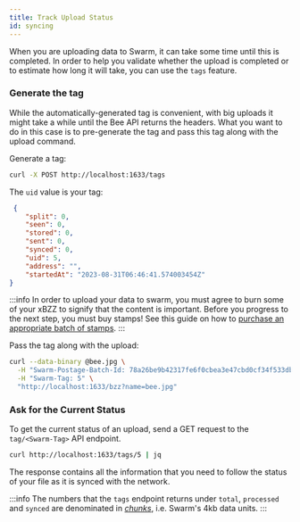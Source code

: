 ```yaml
---
title: Track Upload Status
id: syncing
---
```


When you are uploading data to Swarm, it can take some time until this is completed. In order to help you validate whether the upload is completed or to estimate how long it will take, you can use the `tags` feature.


### Generate the tag 

While the automatically-generated tag is convenient, with big uploads it might take a while until the Bee API returns the headers. What you want to do in this case is to pre-generate the tag and pass this tag along with the upload command.

Generate a tag:

```bash
curl -X POST http://localhost:1633/tags
```

The `uid` value is your tag:

```json
 {
    "split": 0,
    "seen": 0,
    "stored": 0,
    "sent": 0,
    "synced": 0,
    "uid": 5,
    "address": "",
    "startedAt": "2023-08-31T06:46:41.574003454Z"
}
```

:::info
In order to upload your data to swarm, you must agree to burn some of your xBZZ to signify that the content is important. Before you progress to the next step, you must buy stamps! See this guide on how to [purchase an appropriate batch of stamps](/docs/develop/access-the-swarm/buy-a-stamp-batch).
:::

Pass the tag along with the upload:

```bash
curl --data-binary @bee.jpg \
  -H "Swarm-Postage-Batch-Id: 78a26be9b42317fe6f0cbea3e47cbd0cf34f533db4e9c91cf92be40eb2968264" \
  -H "Swarm-Tag: 5" \
  "http://localhost:1633/bzz?name=bee.jpg"
```

### Ask for the Current Status

To get the current status of an upload, send a GET request to the `tag/<Swarm-Tag>` API endpoint.

```bash
curl http://localhost:1633/tags/5 | jq
```

The response contains all the information that you need to follow the status of your file as it is synced with the network.

:::info
The numbers that the `tags` endpoint returns under `total`, `processed` and `synced` are denominated in [*chunks*](/docs/learn/DISC/#chunks), i.e. Swarm's 4kb data units.
:::
